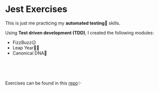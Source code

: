 # Jest Exercises

This is just me practicing my **automated testing**🧪 skills.

Using **Test driven development (TDD)**, I created the following modules:
- FizzBuzz😑
- Leap Year🤸‍♂️
- Canonical DNA💪
    
<br />
<br />
<br />
  
Exercises can be found in this [repo](https://github.com/WeizhenW/jest-testing-exercise)✨